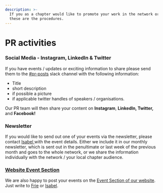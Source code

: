 ```yaml
---
description: >-
  If you as a chapter would like to promote your work in the network or beyond,
  these are the procedures.
---
```


# PR activities

### Social Media - Instagram, LinkedIn & Twitter

If you have events / updates or exciting information to share please send them to the [#pr-posts](https://correlaid.slack.com/archives/C022H164LNN) slack channel with the following information:

* Title
* short description
* if possible a picture
* if applicable twitter handles of speakers / organisations.

Our PR team will then share your content on **Instagram**, **LinkedIn, Twitter,** and **Facebook!**

### Newsletter

If you would like to send out one of your events via the newsletter, please contact [Isabel ](mailto:isabel.w@correlaid.org)with the event details. Either we include it in our monthly newsletter, which is sent out in the penultimate or last week of the previous month and goes to the whole network, or we share the information individually with the network / your local chapter audience.

### [Website Event Section](https://correlaid.org/events/)

We are also happy to post your events on the [Event Section of our website](https://correlaid.org/events/). Just write to [Frie](mailto:%20frie.p@correlaid.org) or [Isabel](mailto:isabel.w@correlaid.org).
